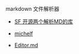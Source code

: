 
markdown 文件解析器

- [SF 开源两个解析MD的库](https://github.com/SegmentFault/HyperDown)

- [michelf](https://github.com/michelf/php-markdown)

- [Editor.md](https://pandao.github.io/editor.md/)
